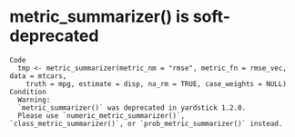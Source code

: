 # metric_summarizer() is soft-deprecated

    Code
      tmp <- metric_summarizer(metric_nm = "rmse", metric_fn = rmse_vec, data = mtcars,
        truth = mpg, estimate = disp, na_rm = TRUE, case_weights = NULL)
    Condition
      Warning:
      `metric_summarizer()` was deprecated in yardstick 1.2.0.
      Please use `numeric_metric_summarizer()`, `class_metric_summarizer()`, or `prob_metric_summarizer()` instead.

